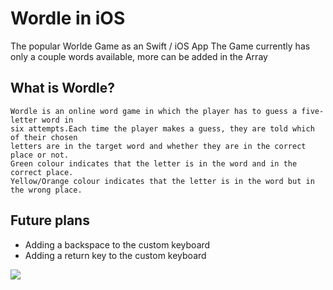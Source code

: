 # Wordle in iOS
The popular Worlde Game as an Swift / iOS App
The Game currently has only a couple words available, more can be added in the Array

## What is Wordle?
```
Wordle is an online word game in which the player has to guess a five-letter word in 
six attempts.Each time the player makes a guess, they are told which of their chosen
letters are in the target word and whether they are in the correct place or not.
Green colour indicates that the letter is in the word and in the correct place.
Yellow/Orange colour indicates that the letter is in the word but in the wrong place.
```

## Future plans
- Adding a backspace to the custom keyboard
- Adding a return key to the custom keyboard

![](https://i.imgur.com/4fwJJ4z.png)
